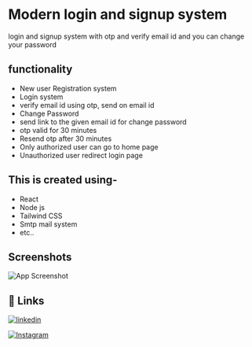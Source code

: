 
# Modern login and signup system

login and signup system with otp and verify email id and you can change your password

## functionality
- New user Registration system
- Login system
- verify email id using otp, send on email id
- Change Password 
- send link to the given email id for change password
- otp valid for 30 minutes 
- Resend otp after 30 minutes 
- Only authorized user can go to home page 
- Unauthorized user redirect login page 

## This is created using-
- React
- Node js
- Tailwind CSS
- Smtp mail system
- etc..




## Screenshots

![App Screenshot](https://via.placeholder.com/468x300?text=App+Screenshot+Here)


## 🔗 Links
[![linkedin](https://img.shields.io/badge/linkedin-0A66C2?style=for-the-badge&logo=linkedin&logoColor=white)](https://www.linkedin.com/in/abu-zaid-83a7b023b)

[![Instagram](https://img.shields.io/badge/instagram-0A66C2?style=for-the-badge&logo=Instagram&logoColor=white)](https://www.instagram.com/its_abuzaid786/)
